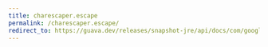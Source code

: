 ```yaml
---
title: charescaper.escape
permalink: /charescaper.escape/
redirect_to: https://guava.dev/releases/snapshot-jre/api/docs/com/google/common/escape/CharEscaper.html#escape-char-
---
```

